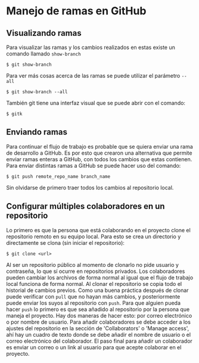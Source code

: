 # Manejo de ramas en GitHub

## Visualizando ramas

Para visualizar las ramas y los cambios realizados en estas existe un comando llamado `show-branch`
~~~
$ git show-branch
~~~
Para ver más cosas acerca de las ramas se puede utilizar el parámetro `--all`
~~~
$ git show-branch --all
~~~
También git tiene una interfaz visual que se puede abrir con  el comando:
~~~
$ gitk
~~~

## Enviando ramas

Para continuar el flujo de trabajo es probable que se quiera enviar una rama de desarrollo a GitHub. Es por esto que crearon una alternativa que permite enviar ramas enteras a GitHub, con todos los cambios que estas contienen. Para enviar distintas ramas a GitHub se puede hacer uso del comando:
~~~
$ git push remote_repo_name branch_name
~~~
Sin olvidarse de primero traer todos los cambios al repositorio local.

## Configurar múltiples colaboradores en un repositorio

Lo primero es que la persona que está colaborando en el proyecto clone el repositorio remoto en su equipo local. Para esto se crea un directorio y directamente se clona (sin iniciar el repositorio):
~~~
$ git clone <url>
~~~
Al ser un repositorio público al momento de clonarlo no pide usuario y contraseña, lo que sí ocurre en repositorios privados. Los colaboradores pueden cambiar los archivos de forma normal al igual que el flujo de trabajo local funciona de forma normal. Al clonar el repositorio se copia todo el historial de cambios previos. Como una buena práctica después de clonar puede verificar con `pull` que no hayan más cambios, y posteriormente puede enviar los suyos al repositorio con `push`. Para que alguien pueda hacer `push` lo primero es que sea añadido al repositorio por la persona que maneja el proyecto. Hay dos maneras de hacer esto: por correo electrónico o por nombre de usuario. Para añadir colaboradores se debe acceder a los ajustes del repositorio en la sección de 'Collaborators' o 'Manage access', ahí hay un cuadro de texto donde se debe añadir el nombre de usuario o el correo electrónico del colaborador. El paso final para añadir un colaborador es enviar un correo o un link al usuario para que acepte colaborar en el proyecto.
